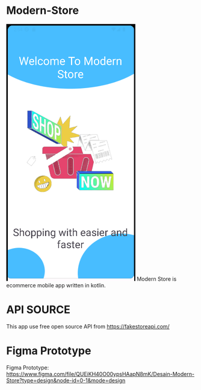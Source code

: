 # Modern-Store
![alt text](https://raw.githubusercontent.com/erichutabarat/Modern-Store/main/sample.png)
Modern Store is ecommerce mobile app written in kotlin.

# API SOURCE
This app use free open source API from https://fakestoreapi.com/

# Figma Prototype
Figma Prototype: https://www.figma.com/file/QUEiKH40O00ypsHAapN8mK/Desain-Modern-Store?type=design&node-id=0-1&mode=design

